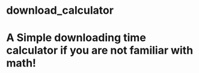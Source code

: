 # download_calculator

<h1>A Simple downloading time calculator if you are not familiar with math!<h1/> 
